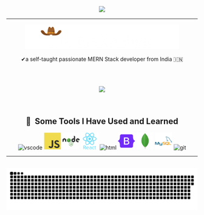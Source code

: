 
  <p align="center">
  <img src="https://capsule-render.vercel.app/api?type=waving&color=gradient&text=Hello!&height=100&section=header"/>
    <hr>
   <p align="center"><img width="80%" alt="Hello, I'm GiriKrishna." src="./assest/text.png" /></p>
    <p align="center">
      ✔a self-taught passionate MERN Stack developer from India 🇮🇳
    </p>
    <br><br>
    <p align="center">
  <img src= "https://media.giphy.com/media/1dMlPP0fybIZy/giphy.webp" autoplay>
      </p>
      <br>
<!--  -------------------------------- -->
<h2 align="center"> 🚀 &nbsp;Some Tools I Have Used and Learned</h2>
<p align="center">
<img src="https://cdn.jsdelivr.net/gh/devicons/devicon/icons/vscode/vscode-original.svg" alt="vscode" width="45" height="45"/>
<img src="https://raw.githubusercontent.com/devicons/devicon/master/icons/javascript/javascript-original.svg" alt="javascript" width="45" height="45" />
<img src="https://raw.githubusercontent.com/devicons/devicon/master/icons/nodejs/nodejs-original-wordmark.svg" alt="nodejs" width="45" height="45" />   
<img src="https://raw.githubusercontent.com/devicons/devicon/master/icons/react/react-original-wordmark.svg" alt="react" width="45" height="45" />
<img src="https://cdn.jsdelivr.net/gh/devicons/devicon/icons/html5/html5-original.svg" alt="html" width="45" height="45"/>
<img src="https://raw.githubusercontent.com/devicons/devicon/master/icons/bootstrap/bootstrap-plain.svg" alt="bootstrap" width="45" height="45" />
<img src="https://raw.githubusercontent.com/devicons/devicon/master/icons/mongodb/mongodb-original.svg" alt="mongodb" width="45" height="45" />
<img src="https://raw.githubusercontent.com/devicons/devicon/master/icons/mysql/mysql-original-wordmark.svg" alt="mysql" width="45" height="45" />
<img src="https://cdn.jsdelivr.net/gh/devicons/devicon/icons/git/git-original.svg" alt="git" width="45" height="45"/> 
</p>
<hr>
<br>
<!--  -------------------------------- -->

<picture>
  <source
    media="(prefers-color-scheme: dark)"
    srcset="https://github.com/GiriKrishnap/GiriKrishnap/blob/output/github-contribution-grid-snake-dark.svg"
  />
  <source
    media="(prefers-color-scheme: light)"
    srcset="https://github.com/GiriKrishnap/GiriKrishnap/blob/output/github-contribution-grid-snake-dark.svg"
  />
  <img
    alt="github contribution grid snake animation"
    src="https://github.com/GiriKrishnap/GiriKrishnap/blob/output/github-contribution-grid-snake-dark.svg"
  />
</picture>
</p>
